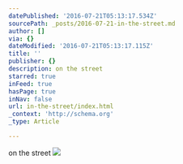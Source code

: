 ```yaml
---
datePublished: '2016-07-21T05:13:17.534Z'
sourcePath: _posts/2016-07-21-in-the-street.md
author: []
via: {}
dateModified: '2016-07-21T05:13:17.115Z'
title: ''
publisher: {}
description: on the street
starred: true
inFeed: true
hasPage: true
inNav: false
url: in-the-street/index.html
_context: 'http://schema.org'
_type: Article

---
```

on the street
![](https://the-grid-user-content.s3-us-west-2.amazonaws.com/1f0ffa5c-06a5-4f03-b060-69ae2ff6bac0.jpg)